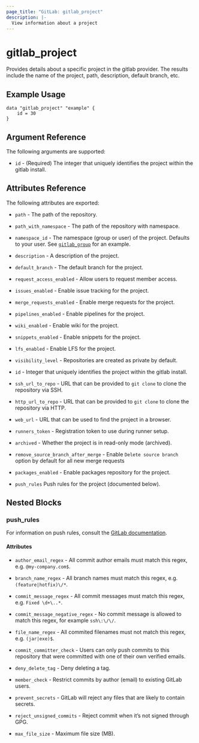 ```yaml
---
page_title: "GitLab: gitlab_project"
description: |-
  View information about a project
---
```


# gitlab\_project

Provides details about a specific project in the gitlab provider. The results include the name of the project, path, description, default branch, etc.

## Example Usage

```hcl
data "gitlab_project" "example" {
	id = 30
}
```

## Argument Reference

The following arguments are supported:

* `id` - (Required) The integer that uniquely identifies the project within the gitlab install.

## Attributes Reference

The following attributes are exported:

* `path` - The path of the repository.

* `path_with_namespace` - The path of the repository with namespace.

* `namespace_id` - The namespace (group or user) of the project. Defaults to your user.
  See [`gitlab_group`](../resources/group) for an example.

* `description` - A description of the project.

* `default_branch` - The default branch for the project.

* `request_access_enabled` - Allow users to request member access.

* `issues_enabled` - Enable issue tracking for the project.

* `merge_requests_enabled` - Enable merge requests for the project.

* `pipelines_enabled` - Enable pipelines for the project.

* `wiki_enabled` - Enable wiki for the project.

* `snippets_enabled` - Enable snippets for the project.

* `lfs_enabled` - Enable LFS for the project.

* `visibility_level` -  Repositories are created as private by default.

* `id` - Integer that uniquely identifies the project within the gitlab install.

* `ssh_url_to_repo` - URL that can be provided to `git clone` to clone the
  repository via SSH.

* `http_url_to_repo` - URL that can be provided to `git clone` to clone the
  repository via HTTP.

* `web_url` - URL that can be used to find the project in a browser.

* `runners_token` - Registration token to use during runner setup.

* `archived` - Whether the project is in read-only mode (archived).

* `remove_source_branch_after_merge` - Enable `Delete source branch` option by default for all new merge requests

* `packages_enabled` - Enable packages repository for the project.

* `push_rules` Push rules for the project (documented below).

## Nested Blocks

### push_rules

For information on push rules, consult the [GitLab documentation](https://docs.gitlab.com/ce/push_rules/push_rules.html#push-rules).

#### Attributes

* `author_email_regex` - All commit author emails must match this regex, e.g. `@my-company.com$`.

* `branch_name_regex` - All branch names must match this regex, e.g. `(feature|hotfix)\/*`.

* `commit_message_regex` - All commit messages must match this regex, e.g. `Fixed \d+\..*`.

* `commit_message_negative_regex` - No commit message is allowed to match this regex, for example `ssh\:\/\/`.

* `file_name_regex` - All commited filenames must not match this regex, e.g. `(jar|exe)$`.

* `commit_committer_check` - Users can only push commits to this repository that were committed with one of their own verified emails.

* `deny_delete_tag` - Deny deleting a tag.

* `member_check` - Restrict commits by author (email) to existing GitLab users.

* `prevent_secrets` - GitLab will reject any files that are likely to contain secrets.

* `reject_unsigned_commits` - Reject commit when it’s not signed through GPG.

* `max_file_size` - Maximum file size (MB).
